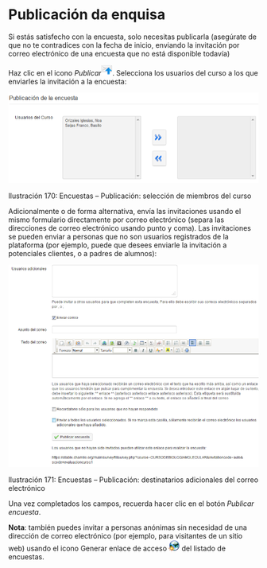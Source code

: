 # Publicación da enquisa

Si estás satisfecho con la encuesta, solo necesitas publicarla \(asegúrate de que no te contradices con la fecha de inicio, enviando la invitación por correo electrónico de una encuesta que no está disponible todavía\)

Haz clic en el icono _Publicar_![](../../.gitbook/assets/graphics293%20%284%29.png). Selecciona los usuarios del curso a los que enviarles la invitación a la encuesta:

![](../../.gitbook/assets/images226%20%284%29.png)

Ilustración 170: Encuestas – Publicación: selección de miembros del curso

Adicionalmente o de forma alternativa, envía las invitaciones usando el mismo formulario directamente por correo electrónico \(separa las direcciones de correo electrónico usando punto y coma\). Las invitaciones se pueden enviar a personas que no son usuarios registrados de la plataforma \(por ejemplo, puede que desees enviarle la invitación a potenciales clientes, o a padres de alumnos\):

![](../../.gitbook/assets/graphics296%20%284%29.png)

Ilustración 171: Encuestas – Publicación: destinatarios adicionales del correo electrónico

Una vez completados los campos, recuerda hacer clic en el botón _Publicar encuesta_.

**Nota**: también puedes invitar a personas anónimas sin necesidad de una dirección de correo electrónico \(por ejemplo, para visitantes de un sitio web\) usando el icono Generar enlace de acceso ![](../../.gitbook/assets/graphics294%20%284%29.png) del listado de encuestas.

